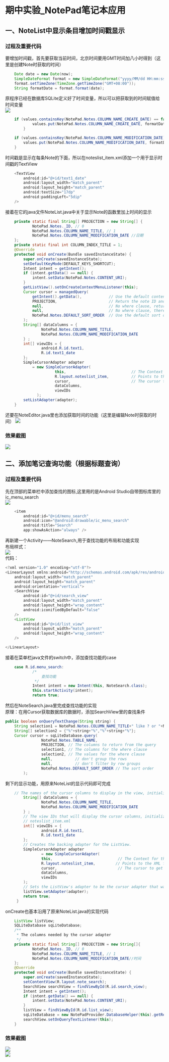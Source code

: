 # 期中实验_NotePad笔记本应用
## 一、NoteList中显示条目增加时间戳显示
### 过程及重要代码
要增加时间戳，首先要获取当前时间，北京时间要用GMT时间加八小时得到（这里是创建Note时获取的时间）<br>
```java
    Date date = new Date(now);
    SimpleDateFormat format = new SimpleDateFormat("yyyy/MM/dd HH:mm:ss");
    format.setTimeZone(TimeZone.getTimeZone("GMT+08:00"));
    String formatDate = format.format(date);
```
原程序已经在数据库SQLite定义好了时间变量，所以可以把获取到的时间赋值给时间变量<br>
![](https://github.com/ZHY-JOE/MyProject/blob/master/NotePad/4.png)<br>
```java
    if (values.containsKey(NotePad.Notes.COLUMN_NAME_CREATE_DATE) == false) {
            values.put(NotePad.Notes.COLUMN_NAME_CREATE_DATE, formatDate);
        }

    if (values.containsKey(NotePad.Notes.COLUMN_NAME_MODIFICATION_DATE) == false) {
        values.put(NotePad.Notes.COLUMN_NAME_MODIFICATION_DATE, formatDate);
    }
```
时间戳是显示在每条Note的下面，所以在noteslist_item.xml添加一个用于显示时间戳的TextView<br>
```java
    <TextView
        android:id="@+id/text1_date"
        android:layout_width="match_parent"
        android:layout_height="match_parent"
        android:textSize="17dp"
        android:paddingLeft="5dip"
    />
```
接着在它的java文件NoteList.java中关于显示Note的函数里加上时间的显示<br>
```java
    private static final String[] PROJECTION = new String[] {
            NotePad.Notes._ID, // 0
            NotePad.Notes.COLUMN_NAME_TITLE, // 1
            NotePad.Notes.COLUMN_NAME_MODIFICATION_DATE //日期
    };
    private static final int COLUMN_INDEX_TITLE = 1;
    @Override
    protected void onCreate(Bundle savedInstanceState) {
        super.onCreate(savedInstanceState);
        setDefaultKeyMode(DEFAULT_KEYS_SHORTCUT);
        Intent intent = getIntent();
        if (intent.getData() == null) {
            intent.setData(NotePad.Notes.CONTENT_URI);
        }
        getListView().setOnCreateContextMenuListener(this);
        Cursor cursor = managedQuery(
            getIntent().getData(),            // Use the default content URI for the provider.
            PROJECTION,                       // Return the note ID and title for each note.
            null,                             // No where clause, return all records.
            null,                             // No where clause, therefore no where column values.
            NotePad.Notes.DEFAULT_SORT_ORDER  // Use the default sort order.
        );
        String[] dataColumns = {
                NotePad.Notes.COLUMN_NAME_TITLE,
                NotePad.Notes.COLUMN_NAME_MODIFICATION_DATE
        } ;
        int[] viewIDs = {
                android.R.id.text1,
                R.id.text1_date
        };
        SimpleCursorAdapter adapter
            = new SimpleCursorAdapter(
                      this,                             // The Context for the ListView
                      R.layout.noteslist_item,          // Points to the XML for a list item
                      cursor,                           // The cursor to get items from
                      dataColumns,
                      viewIDs
              );
        setListAdapter(adapter);
    }
```
还要在NoteEditor.java里也添加获取时间的功能（这里是编辑Note时获取的时间）
![](https://github.com/ZHY-JOE/MyProject/blob/master/NotePad/5.png)<br>
### 效果截图
![](https://github.com/ZHY-JOE/MyProject/blob/master/NotePad/1.png)<br>
## 二、添加笔记查询功能（根据标题查询） 
### 过程及重要代码
先在顶部的菜单栏中添加查找的图标,这里用的是Android Studio自带图标库里的ic_menu_search<br>
![](https://github.com/ZHY-JOE/MyProject/blob/master/NotePad/6.png)<br>
```java
    <item
        android:id="@+id/menu_search"
        android:icon="@android:drawable/ic_menu_search"
        android:title="Search"
        app:showAsAction="always" />
```
再新建一个Activity——NoteSearch,用于查找功能的布局和功能实现<br>
布局样式：<br>
![](https://github.com/ZHY-JOE/MyProject/blob/master/NotePad/7.png)<br>
代码：
```java
<?xml version="1.0" encoding="utf-8"?>
<LinearLayout xmlns:android="http://schemas.android.com/apk/res/android"
    android:layout_width="match_parent"
    android:layout_height="match_parent"
    android:orientation="vertical">
    <SearchView
        android:id="@+id/search_view"
        android:layout_width="match_parent"
        android:layout_height="wrap_content"
        android:iconifiedByDefault="false"
    />
    <ListView
        android:id="@+id/list_view"
        android:layout_width="match_parent"
        android:layout_height="wrap_content"
    />

</LinearLayout>
```
接着在菜单栏java文件的switch中，添加查找功能的case
```java
    case R.id.menu_search:
            /*
                查找功能
             */
            Intent intent = new Intent(this, NoteSearch.class);
            this.startActivity(intent);
            return true;
```
然后在NoteSearch.java里完成查找功能的实现<br>
原理：在用Cursor获取数据库的数据时，添加SearchView里的查找条件<br>
```java
public boolean onQueryTextChange(String string) {
    String selection1 = NotePad.Notes.COLUMN_NAME_TITLE+" like ? or "+NotePad.Notes.COLUMN_NAME_NOTE+" like ?";
    String[] selection2 = {"%"+string+"%","%"+string+"%"};
    Cursor cursor = sqLiteDatabase.query(
                NotePad.Notes.TABLE_NAME,
                PROJECTION, // The columns to return from the query
                selection1, // The columns for the where clause
                selection2, // The values for the where clause
                null,          // don't group the rows
                null,          // don't filter by row groups
                NotePad.Notes.DEFAULT_SORT_ORDER // The sort order
        );
```
剩下的显示功能，用原来NoteList的显示代码即可完成<br>
```java
    // The names of the cursor columns to display in the view, initialized to the title column
        String[] dataColumns = {
                NotePad.Notes.COLUMN_NAME_TITLE,
                NotePad.Notes.COLUMN_NAME_MODIFICATION_DATE
        } ;
        // The view IDs that will display the cursor columns, initialized to the TextView in
        // noteslist_item.xml
        int[] viewIDs = {
                android.R.id.text1,
                R.id.text1_date
        };
        // Creates the backing adapter for the ListView.
        SimpleCursorAdapter adapter
                = new SimpleCursorAdapter(
                this,                             // The Context for the ListView
                R.layout.noteslist_item,         // Points to the XML for a list item
                cursor,                           // The cursor to get items from
                dataColumns,
                viewIDs
        );
        // Sets the ListView's adapter to be the cursor adapter that was just created.
        listView.setAdapter(adapter);
        return true;
     }
```
onCreate也基本沿用了原来NoteList.java的实现代码<br>
```java
    ListView listView;
    SQLiteDatabase sqLiteDatabase;
    /**
     * The columns needed by the cursor adapter
     */
    private static final String[] PROJECTION = new String[]{
            NotePad.Notes._ID, // 0
            NotePad.Notes.COLUMN_NAME_TITLE, // 1
            NotePad.Notes.COLUMN_NAME_MODIFICATION_DATE//时间
    };
    @Override
    protected void onCreate(Bundle savedInstanceState) {
        super.onCreate(savedInstanceState);
        setContentView(R.layout.note_search);
        SearchView searchView = findViewById(R.id.search_view);
        Intent intent = getIntent();
        if (intent.getData() == null) {
            intent.setData(NotePad.Notes.CONTENT_URI);
        }
        listView = findViewById(R.id.list_view);
        sqLiteDatabase = new NotePadProvider.DatabaseHelper(this).getReadableDatabase();
        searchView.setOnQueryTextListener(this);
    }
```
### 效果截图
![](https://github.com/ZHY-JOE/MyProject/blob/master/NotePad/2.png)<br>
![](https://github.com/ZHY-JOE/MyProject/blob/master/NotePad/3.png)<br>
